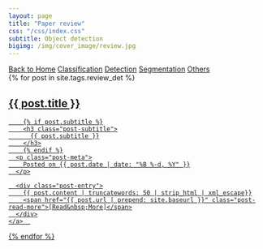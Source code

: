 ```yaml
---
layout: page
title: "Paper review"
css: "/css/index.css"
subtitle: Object detection
bigimg: /img/cover_image/review.jpg
---
```


<div class="list-filters">
  <a href="/index" class="list-filter">Back to Home</a>
  <a href="/paper_review/classification" class="list-filter">Classification</a>
  <a href="/paper_review/detection" class="list-filter filter-selected">Detection</a>
  <a href="/paper_review/segmentation" class="list-filter">Segmentation</a>
  <!-- <a href="/paper_review/3D_vision" class="list-filter">3D vision</a> -->
  <a href="/paper_review/others" class="list-filter">Others</a>
  <!-- <a href="/tags" class="list-filter">Index</a> -->
</div>

<div class="posts-list">
  {% for post in site.tags.review_det %}
  <article>
    <a class="post-preview" href="{{ post.url | prepend: site.baseurl }}">
	    <h2 class="post-title">{{ post.title }}</h2>
	
	    {% if post.subtitle %}
	    <h3 class="post-subtitle">
	      {{ post.subtitle }}
	    </h3>
	    {% endif %}
      <p class="post-meta">
        Posted on {{ post.date | date: "%B %-d, %Y" }}
      </p>

      <div class="post-entry">
        {{ post.content | truncatewords: 50 | strip_html | xml_escape}}
        <span href="{{ post.url | prepend: site.baseurl }}" class="post-read-more">[Read&nbsp;More]</span>
      </div>
    </a>  
   </article>
  {% endfor %}
</div>